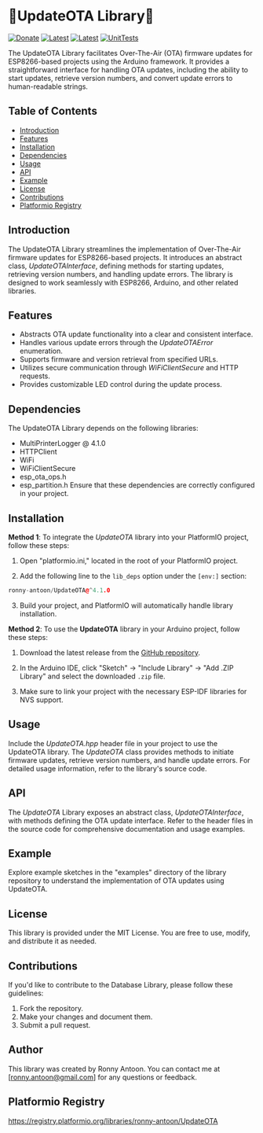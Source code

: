 # 🌟UpdateOTA Library🌟

[![Donate](https://img.shields.io/badge/Donate-PayPal-green.svg)](https://www.paypal.com/donate/?hosted_button_id=BACPRJTAU4G4E)
[![Latest](https://img.shields.io/github/v/tag/ronny-antoon/UpdateOTA?color=red&label=last+release)](https://github.com/ronny-antoon/UpdateOTA/releases)
[![Latest](https://badges.registry.platformio.org/packages/ronny-antoon/library/UpdateOTA.svg)](https://registry.platformio.org/libraries/ronny-antoon/UpdateOTA)
[![UnitTests](https://github.com/ronny-antoon/UpdateOTA/actions/workflows/build-and-test-embeded.yaml/badge.svg)](https://github.com/ronny-antoon/UpdateOTA/actions/workflows/build-and-test-embeded.yaml)

The UpdateOTA Library facilitates Over-The-Air (OTA) firmware updates for ESP8266-based projects using the Arduino framework. It provides a straightforward interface for handling OTA updates, including the ability to start updates, retrieve version numbers, and convert update errors to human-readable strings.

## Table of Contents
- [Introduction](#introduction)
- [Features](#features)
- [Installation](#installation)
- [Dependencies](#dependencies)
- [Usage](#usage)
- [API](#API)
- [Example](#example)
- [License](#license)
- [Contributions](#contributions)
- [Platformio Registry](#platformio-registry)

## Introduction

The UpdateOTA Library streamlines the implementation of Over-The-Air firmware updates for ESP8266-based projects. It introduces an abstract class, *UpdateOTAInterface*, defining methods for starting updates, retrieving version numbers, and handling update errors. The library is designed to work seamlessly with ESP8266, Arduino, and other related libraries.

## Features

- Abstracts OTA update functionality into a clear and consistent interface.
- Handles various update errors through the *UpdateOTAError* enumeration.
- Supports firmware and version retrieval from specified URLs.
- Utilizes secure communication through *WiFiClientSecure* and HTTP requests.
- Provides customizable LED control during the update process.

## Dependencies

The UpdateOTA Library depends on the following libraries:
- MultiPrinterLogger @ 4.1.0
- HTTPClient
- WiFi
- WiFiClientSecure
- esp_ota_ops.h
- esp_partition.h
Ensure that these dependencies are correctly configured in your project.

## Installation

**Method 1**:
To integrate the *UpdateOTA* library into your PlatformIO project, follow these steps:

1. Open "platformio.ini," located in the root of your PlatformIO project.

2. Add the following line to the `lib_deps` option under the `[env:]` section:
```cpp
ronny-antoon/UpdateOTA@^4.1.0
```

3. Build your project, and PlatformIO will automatically handle library installation.

**Method 2**:
To use the **UpdateOTA** library in your Arduino project, follow these steps:

1. Download the latest release from the [GitHub repository](https://github.com/ronny-antoon/UpdateOTA).

2. In the Arduino IDE, click "Sketch" -> "Include Library" -> "Add .ZIP Library" and select the downloaded `.zip` file.

3. Make sure to link your project with the necessary ESP-IDF libraries for NVS support.

## Usage

Include the *UpdateOTA.hpp* header file in your project to use the UpdateOTA library. The *UpdateOTA* class provides methods to initiate firmware updates, retrieve version numbers, and handle update errors. For detailed usage information, refer to the library's source code.

## API

The *UpdateOTA* Library exposes an abstract class, *UpdateOTAInterface*, with methods defining the OTA update interface. Refer to the header files in the source code for comprehensive documentation and usage examples.

## Example

Explore example sketches in the "examples" directory of the library repository to understand the implementation of OTA updates using UpdateOTA.

## License

This library is provided under the MIT License. You are free to use, modify, and distribute it as needed.

## Contributions

If you'd like to contribute to the Database Library, please follow these guidelines:
1. Fork the repository.
2. Make your changes and document them.
3. Submit a pull request.

## Author

This library was created by Ronny Antoon. You can contact me at [ronny.antoon@gmail.com] for any questions or feedback.

## Platformio Registry

https://registry.platformio.org/libraries/ronny-antoon/UpdateOTA
